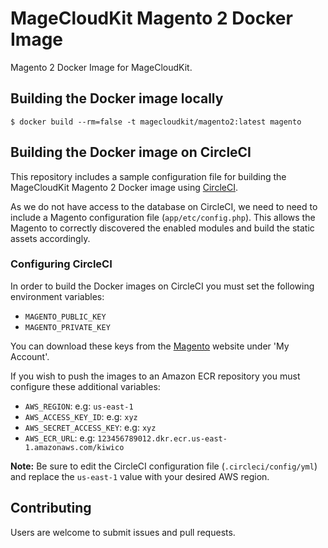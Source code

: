 # MageCloudKit Magento 2 Docker Image

Magento 2 Docker Image for MageCloudKit.

## Building the Docker image locally

    $ docker build --rm=false -t magecloudkit/magento2:latest magento

## Building the Docker image on CircleCI

This repository includes a sample configuration file for building the MageCloudKit Magento 2
Docker image using [CircleCI](https://circleci.com).

As we do not have access to the database on CircleCI, we need to need to include a Magento configuration file
(`app/etc/config.php`). This allows the Magento to correctly discovered the enabled modules and
build the static assets accordingly.

### Configuring CircleCI

In order to build the Docker images on CircleCI you must set the following environment variables:

 * `MAGENTO_PUBLIC_KEY`
 * `MAGENTO_PRIVATE_KEY`

 You can download these keys from the [Magento](https://magento.com) website under 'My Account'.

If you wish to push the images to an Amazon ECR repository you must configure these additional variables:

 * `AWS_REGION`: e.g: `us-east-1`
 * `AWS_ACCESS_KEY_ID`: e.g: `xyz`
 * `AWS_SECRET_ACCESS_KEY`: e.g: `xyz`
 * `AWS_ECR_URL`: e.g: `123456789012.dkr.ecr.us-east-1.amazonaws.com/kiwico`

**Note:** Be sure to edit the CircleCI configuration file (`.circleci/config/yml`) and replace the
`us-east-1` value with your desired AWS region.

## Contributing

Users are welcome to submit issues and pull requests.
